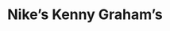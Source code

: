 ---
collection_archive: true
collection_awards: []
collection_category:
  - Stock
  - Reportage
  - Black and White
  - Sports + Athletes
collection_content: >-
  Don’t let their apprehension and common teen disposition fool you. Once the
  whistle blows, their play is as physical as the semi-pro men who initially
  made the W 4th Cage a street-ball landmark. Captured while documenting the
  annual “Kenny Graham’s 4th Street” basketball tournament.
collection_cover: 'https://d1sf55qlb7p6hz.cloudfront.net/kg-redobw_horizontal-1.jpg'
collection_cover_mobile: 'https://d1sf55qlb7p6hz.cloudfront.net/kg-redobw_vertical-1.jpg'
collection_description: >-
  Don’t let their apprehension and common teen disposition fool you. Once the
  whistle blows, their play is as physical as the semi-pro men who initially
  made the W 4th Cage a street-ball landmark. Captured while documenting the
  annual “Kenny Graham’s 4th Street” basketball tournament.
collection_description_alignment: center
collection_exhibition: []
collection_filter: Commissioned + Stock
collection_hidden: false
collection_meta: The Cage
collection_press: []
collection_preview:
  - 'https://d1sf55qlb7p6hz.cloudfront.net/kg-redobw_thumbs-1.jpg'
  - 'https://d1sf55qlb7p6hz.cloudfront.net/kg-redobw_thumbs-2.jpg'
  - 'https://d1sf55qlb7p6hz.cloudfront.net/kg-redobw_thumbs-3.jpg'
  - 'https://d1sf55qlb7p6hz.cloudfront.net/kg-redobw_thumbs-4.jpg'
cover_image: 'https://d1sf55qlb7p6hz.cloudfront.net/social-23.jpg'
date: ''
hide_footer: true
layout: blocks
logo: ''
navigation_theme: white
px_extra: true
slug: kenny-grahams
theme_color: '#DBEDB4'
theme_color_all_works: '#3DB9ED'
title: 'Nike’s Kenny Graham’s '
collection_blocks:
  - _bookshop_name: collections/media-row-start
    row_alignment: between
  - _bookshop_name: collections/media-element
    block: media-element
    color: '#E9E9E9'
    image: 'https://d1sf55qlb7p6hz.cloudfront.net/kg-redobw-1.jpg'
    margin_left: '5'
    margin_right: '0'
    margin_y: '100'
    width: '60'
  - _bookshop_name: collections/media-element
    block: media-element
    color: '#5B5B5B'
    image: 'https://d1sf55qlb7p6hz.cloudfront.net/kg-redobw-2.jpg'
    margin_left: '0'
    margin_right: '5'
    margin_y: '200'
    width: '20'
  - _bookshop_name: collections/media-row
    row_alignment: between
  - _bookshop_name: collections/media-element
    block: media-element
    color: '#8D8D8D'
    image: 'https://d1sf55qlb7p6hz.cloudfront.net/kg-redobw-4.jpg'
    margin_left: '10'
    margin_right: '0'
    margin_y: '300'
    width: '45'
  - _bookshop_name: collections/media-element
    block: media-element
    color: '#D6D6D6'
    image: 'https://d1sf55qlb7p6hz.cloudfront.net/kg-redobw-3.jpg'
    margin_left: '0'
    margin_right: '10'
    margin_y: '100'
    width: '30'
  - _bookshop_name: collections/media-row
    row_alignment: between
  - _bookshop_name: collections/media-element
    block: media-element
    color: '#C1C1C1'
    image: 'https://d1sf55qlb7p6hz.cloudfront.net/kg-redobw-5.jpg'
    margin_left: '20'
    margin_right: '0'
    margin_y: '100'
    width: '60'
  - _bookshop_name: collections/media-row
    row_alignment: between
  - _bookshop_name: collections/media-element
    block: media-element
    color: '#414141'
    image: 'https://d1sf55qlb7p6hz.cloudfront.net/kg-redobw-6.jpg'
    margin_left: '15'
    margin_right: '0'
    margin_y: '500'
    width: '25'
  - _bookshop_name: collections/media-element
    block: media-element
    color: '#efefef'
    image: 'https://d1sf55qlb7p6hz.cloudfront.net/kg-redobw-7.jpg'
    margin_left: '0'
    margin_right: '5'
    margin_y: '100'
    width: '45'
  - _bookshop_name: collections/media-row
    row_alignment: between
  - _bookshop_name: collections/media-element
    block: media-element
    color: '#8B8B8B'
    image: 'https://d1sf55qlb7p6hz.cloudfront.net/kg-redobw-8.jpg'
    margin_left: '30'
    margin_y: '100'
    width: '45'
  - _bookshop_name: collections/media-row
    row_alignment: between
  - _bookshop_name: collections/media-element
    block: media-element
    color: '#efefef'
    image: 'https://d1sf55qlb7p6hz.cloudfront.net/kg-redobw-9.jpg'
    margin_left: '15'
    margin_right: '0'
    margin_y: '100'
    width: '50'
  - _bookshop_name: collections/media-row
    row_alignment: between
  - _bookshop_name: collections/media-element
    block: media-element
    color: '#B6B6B6'
    image: 'https://d1sf55qlb7p6hz.cloudfront.net/kg-redobw-10.jpg'
    margin_left: '5'
    margin_right: '0'
    margin_y: '100'
    width: '33'
  - _bookshop_name: collections/media-element
    block: media-element
    color: '#777777'
    image: 'https://d1sf55qlb7p6hz.cloudfront.net/kg-redobw-11.jpg'
    margin_left: '0'
    margin_right: '15'
    margin_y: '400'
    width: '40'
  - _bookshop_name: collections/media-row
    row_alignment: between
  - _bookshop_name: collections/media-element
    block: media-element
    color: '#414141'
    image: 'https://d1sf55qlb7p6hz.cloudfront.net/kg-redobw-13.jpg'
    margin_left: '15'
    margin_right: '0'
    margin_y: '100'
    width: '55'
  - _bookshop_name: collections/media-row
    row_alignment: between
  - _bookshop_name: collections/media-element
    block: media-element
    color: '#8C8C8C'
    image: 'https://d1sf55qlb7p6hz.cloudfront.net/kg-redobw-14.jpg'
    margin_left: '5'
    margin_y: '400'
    width: '45'
  - _bookshop_name: collections/media-element
    block: media-element
    color: '#D8D8D8'
    image: 'https://d1sf55qlb7p6hz.cloudfront.net/kg-redobw-12.jpg'
    margin_left: '0'
    margin_right: '15'
    margin_y: '100'
    width: '25'
  - _bookshop_name: collections/media-row
    row_alignment: between
  - _bookshop_name: collections/media-element
    block: media-element
    color: '#797979'
    image: 'https://d1sf55qlb7p6hz.cloudfront.net/kg-redobw-15.jpg'
    margin_left: '25'
    margin_y: '200'
    width: '50'
  - _bookshop_name: collections/media-row
    row_alignment: between
  - _bookshop_name: collections/media-element
    block: media-element
    color: '#efefef'
    image: 'https://d1sf55qlb7p6hz.cloudfront.net/kg-redobw-18.jpg'
    margin_left: '5'
    margin_y: '300'
    width: '60'
  - _bookshop_name: collections/media-element
    block: media-element
    color: '#C4C4C4'
    image: 'https://d1sf55qlb7p6hz.cloudfront.net/kg-redobw-16.jpg'
    margin_right: '5'
    margin_y: '100'
    width: '25'
  - _bookshop_name: collections/media-row
    row_alignment: between
  - _bookshop_name: collections/media-element
    block: media-element
    color: '#323232'
    image: 'https://d1sf55qlb7p6hz.cloudfront.net/kg-redobw-17.jpg'
    margin_left: '40'
    margin_right: '0'
    margin_y: '100'
    width: '45'
  - _bookshop_name: collections/media-row
    row_alignment: between
  - _bookshop_name: collections/media-element
    block: media-element
    color: '#777777'
    image: 'https://d1sf55qlb7p6hz.cloudfront.net/kg-redobw-19.jpg'
    margin_left: '20'
    margin_y: '100'
    width: '60'
  - _bookshop_name: collections/media-row-end
---